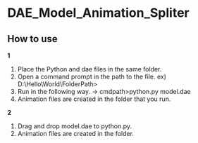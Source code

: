 # DAE_Model_Animation_Spliter
 
## How to use

**1**
1. Place the Python and dae files in the same folder.
2. Open a command prompt in the path to the file. ex) D:\Hello\World\FolderPath>
3. Run in the following way. -> cmdpath>python.py model.dae
4. Animation files are created in the folder that you run.

**2**
1. Drag and drop model.dae to python.py.
2. Animation files are created in the folder.
